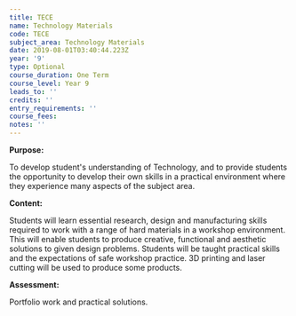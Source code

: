 ```yaml
---
title: TECE
name: Technology Materials
code: TECE
subject_area: Technology Materials
date: 2019-08-01T03:40:44.223Z
year: '9'
type: Optional
course_duration: One Term
course_level: Year 9
leads_to: ''
credits: ''
entry_requirements: ''
course_fees: 
notes: ''
---
```

**Purpose:**

To develop student's understanding of Technology, and to provide students the opportunity to develop their own skills in a practical environment where they experience many aspects of the subject area.

**Content:**

Students will learn essential research, design and manufacturing skills required to work with a range of hard materials in a workshop environment.  This will enable students to produce creative, functional and aesthetic solutions to given design problems. Students will be taught practical skills and the expectations of safe workshop practice. 3D printing and laser cutting will be used to produce some products.

**Assessment:**

Portfolio work and practical solutions.
